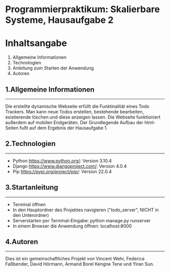 # Programmierpraktikum: Skalierbare Systeme, Hausaufgabe 2
# Inhaltsangabe
1. Allgemeine Informationen
2. Technologien
3. Anleitung zum Starten der Anwendung
4. Autoren

## 1.Allgemeine Informationen 
***
Die erstellte dynamische Webseite erfüllt die Funktinalität eines Todo Trackers.
Man kann neue Todos erstellen, bestehende bearbeiten, existierende löschen und diese anzeigen lassen.
Die Webseite funktioniert außerdem auf mobilen Endgeräten.
Der Grundlegende Aufbau der html-Seiten fußt auf dem Ergebnis der Hausaufgabe 1.

## 2.Technologien
***
* Python https://www.python.org/: Version 3.10.4
* Django https://www.djangoproject.com/: Version 4.0.4
* Pip https://pypi.org/project/pip/: Version 22.0.4

## 3.Startanleitung
***
- Terminal öffnen
- In den Hauptordner des Projektes navigieren ("todo_server", NICHT in den Unterordner)
- Serverstarten per Terminal-Eingabe: python manage.py runserver
- In einem Browser die Anwendung öffnen: localhost:8000

## 4.Autoren
***
Dies ist ein gemeinschaftliches Projekt von Vincent Wehr, Federica Faßbender, David Hörmann, Armand Borel Kengne Tene und Yiran Sun.

